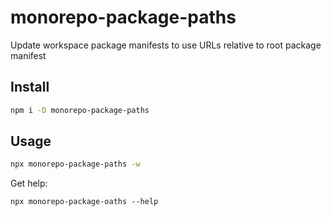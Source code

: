 # monorepo-package-paths

Update workspace package manifests to use URLs relative to root package manifest

## Install

```sh
npm i -D monorepo-package-paths
```

## Usage

```sh
npx monorepo-package-paths -w
```

Get help:

```
npx monorepo-package-oaths --help
```
